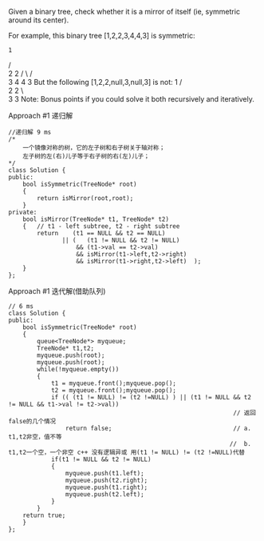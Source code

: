 Given a binary tree, check whether it is a mirror of itself (ie, symmetric around its center).

For example, this binary tree [1,2,2,3,4,4,3] is symmetric:

    1
   / \
  2   2
 / \ / \
3  4 4  3
But the following [1,2,2,null,3,null,3] is not:
    1
   / \
  2   2
   \   \
   3    3
Note:
Bonus points if you could solve it both recursively and iteratively.

Approach  #1 递归解
```
//递归解 9 ms
/*
	一个镜像对称的树，它的左子树和右子树关于轴对称；
	左子树的左(右)儿子等于右子树的右(左)儿子；
*/
class Solution {
public:
    bool isSymmetric(TreeNode* root) 
    {
        return isMirror(root,root);
    }
private:
	bool isMirror(TreeNode* t1, TreeNode* t2)
	{   // t1 - left subtree, t2 - right subtree
		return    (t1 == NULL && t2 == NULL)
		       || (   (t1 != NULL && t2 != NULL)
                   && (t1->val == t2->val)
		           && isMirror(t1->left,t2->right)
		           && isMirror(t1->right,t2->left)  );
	}
};
```

Approach  #1 迭代解(借助队列)
```
// 6 ms
class Solution {
public:
    bool isSymmetric(TreeNode* root) 
    {
    	queue<TreeNode*> myqueue;
    	TreeNode* t1,t2;
    	myqueue.push(root);
    	myqueue.push(root);
    	while(!myqueue.empty())
    	{
    		t1 = myqueue.front();myqueue.pop();
    		t2 = myqueue.front();myqueue.pop();
    		if (( (t1 != NULL) != (t2 !=NULL) ) || (t1 != NULL && t2 != NULL && t1->val != t2->val))
    		                                                   // 返回false的几个情况
    			return false;                                  // a. t1,t2非空，值不等
                                                              //  b. t1,t2一个空，一个非空 c++ 没有逻辑异或 用(t1 != NULL) != (t2 !=NULL)代替
    		if(t1 != NULL && t2 != NULL)
    		{
    			myqueue.push(t1.left);
    			myqueue.push(t2.right);
    			myqueue.push(t1.right);
    			myqueue.push(t2.left);
    		}
    	}
    return true;
    }
};
```